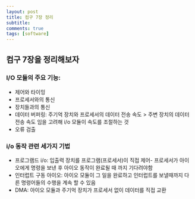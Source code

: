 ```yaml
---
layout: post
title: 컴구 7장 정리
subtitle: 
comments: true
tags: [software] 
---
```


## 컴구 7장을 정리해보자

### I/O 모듈의 주요 기능: 
- 제어와 타이밍
- 프로세서와의 통신
- 장치들과의 통신
- 데이터 버퍼링: 주기억 장치와 프로세서의 데이터 전송 속도 > 주변 장치의 데이터 전송 속도 임을 고려해 i/o 모듈이 속도를 조절하는 것
- 오류 검출

### i/o 동작 관련 세가지 기법
- 프로그램드 i/o: 입출력 장치를 프로그램(프로세서)이 직접 제어- 프로세서가 아이오에게 명령을 보낸 후 아이오 동작이 완료될 때 까지 기다려야함
- 인터럽트 구동 아이오: 아이오 모듈이 그 일을 완료하고 인터럽트를 보낼때까지 다른 명령어들의 수행을 계속 할 수 있음
- DMA: 아이오 모듈과 주기억 장치가 프로세서 없이 데이터를 직접 교환
